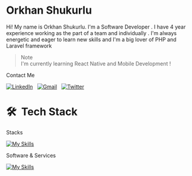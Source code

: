 # Orkhan Shukurlu

Hi! My name is Orkhan Shukurlu. I'm a Software Developer . I have 4 year experience working as
the part of a team and individually . I'm always energetic and eager to learn new skills and I'm a big lover of
PHP and Laravel framework

> Note  
> I'm currently learning React Native and Mobile Development !

Contact Me

<a href="https://www.linkedin.com/in/orkhansh" target="_blank"><img src="https://img.shields.io/badge/linkedin-%230077B5.svg?&style=for-the-badge&logo=linkedin&logoColor=white" alt="LinkedIn" /></a>&nbsp;&nbsp;
<a href="mailto:orkahndev@gmail.com" target="_blank"><img src="https://img.shields.io/badge/gmail-%23D14836.svg?&style=for-the-badge&logo=gmail&logoColor=white" alt="Gmail"/></a>&nbsp;&nbsp;
<a href="https://twitter.com/orkhanshukur" target="_blank"><img src="https://img.shields.io/badge/Twitter-%231DA1F2.svg?&style=for-the-badge&logo=twitter&logoColor=white" alt="Twitter"/></a>&nbsp;&nbsp;

# 🛠 &nbsp;Tech Stack

Stacks

[![My Skills](https://skillicons.dev/icons?i=php,laravel,codeigniter,mysql,js,jquery,html,css,sass,bootstrap&theme=light)](https://skillicons.dev)

Software & Services

[![My Skills](https://skillicons.dev/icons?i=git,redis,cloudflare,figma,idea,postman,linux&theme=light)](https://skillicons.dev)

